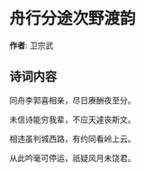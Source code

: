 # 舟行分途次野渡韵

**作者**: 卫宗武

## 诗词内容

同舟李郭喜相亲，尽日赓酬夜至分。

未信诗能穷我辈，不应天遽丧斯文。

相违虽判城西路，有约同看岭上云。

从此吟毫可停运，祇疑风月未饶君。


